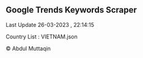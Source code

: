 

## Google Trends Keywords Scraper 
 
Last Update 26-03-2023 , 22:14:15

Country List :
VIETNAM.json



© Abdul Muttaqin 
